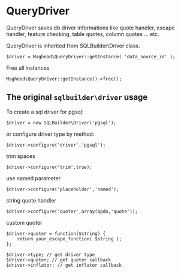 QueryDriver
===========
QueryDriver saves db driver informations like quote handler, escape handler,
feature checking, table quotes, column quotes ... etc.

QueryDriver is inherited from SQLBuilder\Driver class.

    $driver = Maghead\QueryDriver::getInstance( 'data_source_id' );

Free all instances

    Maghead\QueryDriver::getInstance()->free();

## The original `sqlbuilder\driver` usage

To create a sql driver for pgsql:

    $driver = new SQLBuilder\Driver('pgsql');

or configure driver type by method:

    $driver->configure('driver','pgsql');

trim spaces

    $driver->configure('trim',true);

use named parameter

    $driver->configure('placeholder','named');

string quote handler

    $driver->configure('quoter',array($pdo,'quote'));

custom quoter

    $driver->quoter = function($string) { 
        return your_escape_function( $string );
    };

    $driver->type; // get driver type
    $driver->quoter; // get quoter callback
    $driver->inflator; // get inflator callback


